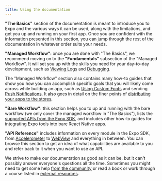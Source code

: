 ```yaml
---
title: Using the documentation
---
```


**"The Basics"** section of the documentation is meant to introduce you to Expo and the various ways it can be used, along with the limitations, and get you up and running on your first app. Once you are confident with the information presented in this section, you can jump through the rest of the documentation in whatever order suits your needs.

<!-- TODO: Remove -->

**"Managed Workflow"**: once you are done with "The Basics", we recommend moving on to the **"Fundamentals"** subsection of the "Managed Workflow". It will set you up with the skills you need for your day-to-day development, such as [Viewing Logs](../workflow/logging.md) and [Debugging](../workflow/debugging.md).

The "Managed Workflow" section also contains many how-to guides that show you how you can accomplish specific goals that you will likely come across while building an app, such as [Using Custom Fonts](../guides/using-custom-fonts.md) and sending [Push Notifications](../push-notifications/overview.md). It also goes in detail on the finer points of [distributing your apps to the stores](../distribution/introduction.md).

**"Bare Workflow"**: this section helps you to up and running with the bare workflow (we only cover the managed workflow in "The Basics"), lists the [supported APIs from the Expo SDK](../bare/unimodules-full-list.md), and includes other how-to guides for integrating Expo tools into bare React Native apps.

**"API Reference"** includes information on every module in the Expo SDK, from [Accelerometer](/versions/latest/sdk/accelerometer/) to [WebView](/versions/latest/sdk/webview) and everything in between. You can browse this section to get an idea of what capabilities are available to you and refer back to it when you want to use an API.

We strive to make our documentation as good as it can be, but it can't possibly answer everyone's questions all the time. Sometimes you might need to get some help [from the community](community.md) or read a book or work through a course listed in [external resources](additional-resources.md).
